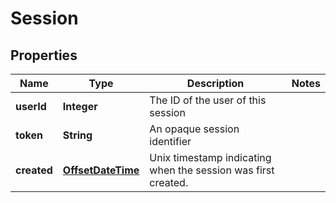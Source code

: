 
# Session

## Properties
Name | Type | Description | Notes
------------ | ------------- | ------------- | -------------
**userId** | **Integer** | The ID of the user of this session | 
**token** | **String** | An opaque session identifier | 
**created** | [**OffsetDateTime**](OffsetDateTime.md) | Unix timestamp indicating when the session was first created. | 



